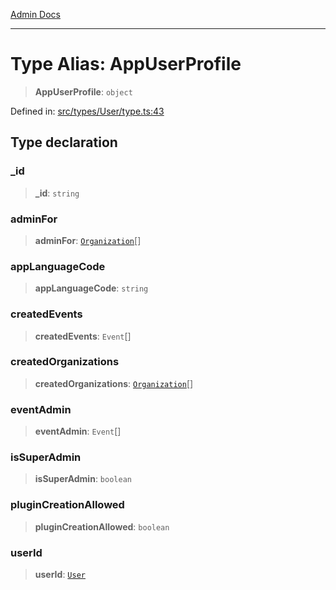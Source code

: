 [Admin Docs](/)

***

# Type Alias: AppUserProfile

> **AppUserProfile**: `object`

Defined in: [src/types/User/type.ts:43](https://github.com/PalisadoesFoundation/talawa-admin/blob/main/src/types/User/type.ts#L43)

## Type declaration

### \_id

> **\_id**: `string`

### adminFor

> **adminFor**: [`Organization`](../../../organization/type-aliases/Organization.md)[]

### appLanguageCode

> **appLanguageCode**: `string`

### createdEvents

> **createdEvents**: `Event`[]

### createdOrganizations

> **createdOrganizations**: [`Organization`](../../../organization/type-aliases/Organization.md)[]

### eventAdmin

> **eventAdmin**: `Event`[]

### isSuperAdmin

> **isSuperAdmin**: `boolean`

### pluginCreationAllowed

> **pluginCreationAllowed**: `boolean`

### userId

> **userId**: [`User`](User.md)
